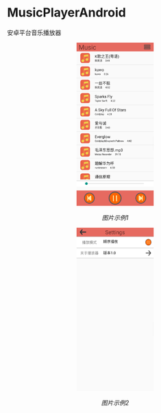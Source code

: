 # MusicPlayerAndroid
安卓平台音乐播放器
<p align="center">
	<img src=2.png alt="Sample"  width="180" height="380">
	<p align="center">
		<em>图片示例1</em>
	</p>
</p>

<p align="center">
	<img src=1.png alt="Sample"  width="180" height="380">
	<p align="center">
		<em>图片示例2</em>
	</p>
</p>
